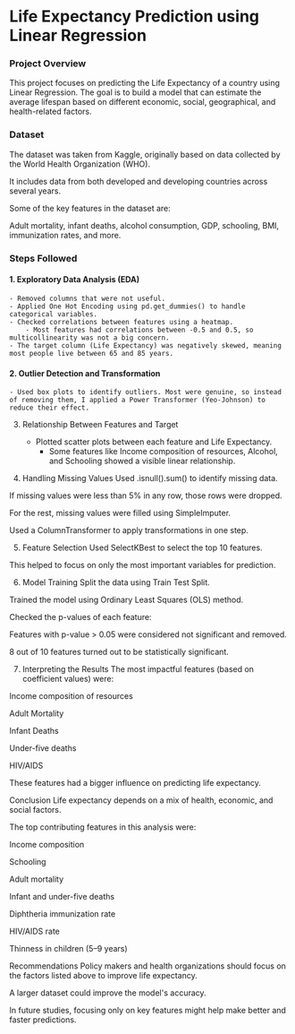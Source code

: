 # Life Expectancy Prediction using Linear Regression
### Project Overview
This project focuses on predicting the Life Expectancy of a country using Linear Regression. The goal is to build a model that can estimate the average lifespan based on different economic, social, geographical, and health-related factors.

### Dataset
The dataset was taken from Kaggle, originally based on data collected by the World Health Organization (WHO).

It includes data from both developed and developing countries across several years.

Some of the key features in the dataset are:

Adult mortality, infant deaths, alcohol consumption, GDP, schooling, BMI, immunization rates, and more.

### Steps Followed
#### 1. Exploratory Data Analysis (EDA)
    - Removed columns that were not useful.
    - Applied One Hot Encoding using pd.get_dummies() to handle categorical variables.
    - Checked correlations between features using a heatmap.
        - Most features had correlations between -0.5 and 0.5, so multicollinearity was not a big concern.
    - The target column (Life Expectancy) was negatively skewed, meaning most people live between 65 and 85 years.

#### 2. Outlier Detection and Transformation
    - Used box plots to identify outliers. Most were genuine, so instead of removing them, I applied a Power Transformer (Yeo-Johnson) to reduce their effect.

3. Relationship Between Features and Target
    - Plotted scatter plots between each feature and Life Expectancy.
        - Some features like Income composition of resources, Alcohol, and Schooling showed a visible linear relationship.

4. Handling Missing Values
Used .isnull().sum() to identify missing data.

If missing values were less than 5% in any row, those rows were dropped.

For the rest, missing values were filled using SimpleImputer.

Used a ColumnTransformer to apply transformations in one step.

5. Feature Selection
Used SelectKBest to select the top 10 features.

This helped to focus on only the most important variables for prediction.

6. Model Training
Split the data using Train Test Split.

Trained the model using Ordinary Least Squares (OLS) method.

Checked the p-values of each feature:

Features with p-value > 0.05 were considered not significant and removed.

8 out of 10 features turned out to be statistically significant.

7. Interpreting the Results
The most impactful features (based on coefficient values) were:

Income composition of resources

Adult Mortality

Infant Deaths

Under-five deaths

HIV/AIDS

These features had a bigger influence on predicting life expectancy.

Conclusion
Life expectancy depends on a mix of health, economic, and social factors.

The top contributing features in this analysis were:

Income composition

Schooling

Adult mortality

Infant and under-five deaths

Diphtheria immunization rate

HIV/AIDS rate

Thinness in children (5–9 years)

Recommendations
Policy makers and health organizations should focus on the factors listed above to improve life expectancy.

A larger dataset could improve the model's accuracy.

In future studies, focusing only on key features might help make better and faster predictions.
